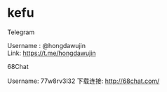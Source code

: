 # kefu

Telegram

Username : @hongdawujin  
Link: https://t.me/hongdawujin

68Chat

Username: 77w8rv3l32
下载连接:  http://68chat.com/

